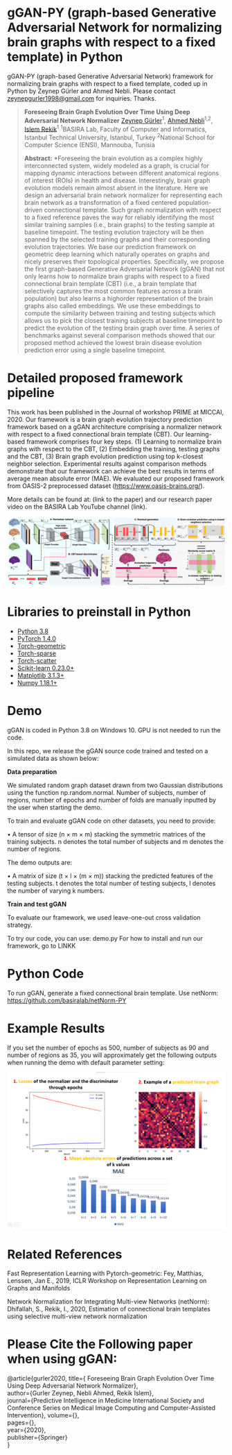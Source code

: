 # gGAN-PY (graph-based Generative Adversarial Network for normalizing brain graphs with respect to a fixed template) in Python
gGAN-PY (graph-based Generative Adversarial Network) framework for normalizing brain graphs with respect to a fixed template, coded up in Python
by Zeynep Gürler and Ahmed Nebli. Please contact zeynepgurler1998@gmail.com for inquiries. Thanks.
 
> **Foreseeing Brain Graph Evolution Over Time
Using Deep Adversarial Network Normalizer**
> [Zeynep Gürler](https://github.com/zeynepgurler)<sup>1</sup>, [Ahmed Nebli](https://github.com/ahmednebli)<sup>1,2</sup>, [Islem Rekik](https://basira-lab.com/)<sup>1</sup>
> <sup>1</sup>BASIRA Lab, Faculty of Computer and Informatics, Istanbul Technical University, Istanbul, Turkey
> <sup>2</sup>National School for Computer Science (ENSI), Mannouba, Tunisia
>
> **Abstract:** *Foreseeing the brain 
evolution as a complex highly interconnected system, widely modeled as a graph, 
is crucial for mapping dynamic interactions between different anatomical regions 
of interest (ROIs) in health and disease. Interestingly, brain graph evolution 
models remain almost absent in the literature. Here we design an adversarial brain 
network normalizer for representing each brain network as a transformation of a 
fixed centered population-driven connectional template. Such graph normalization 
with respect to a fixed reference paves the way for reliably identifying the most 
similar training samples (i.e., brain graphs) to the testing sample at baseline 
timepoint. The testing evolution trajectory will be then spanned by the selected 
training graphs and their corresponding evolution trajectories. We base our prediction
 framework on geometric deep learning which naturally operates on graphs and nicely preserves 
 their topological properties. Specifically, we propose the first graph-based 
 Generative Adversarial Network (gGAN) that not only learns how to normalize brain 
 graphs with respect to a fixed connectional brain template (CBT) (i.e., a brain 
 template that selectively captures the most common features across a brain population)
  but also learns a highorder representation of the brain graphs also called embeddings. We use these embeddings to compute the similarity between training and testing 
  subjects which allows us to pick the closest training subjects at baseline timepoint to predict the evolution of the testing brain graph over time. A series of benchmarks against several comparison methods showed that our proposed method achieved the 
lowest brain disease evolution prediction error using a single baseline timepoint.

 
# Detailed proposed framework pipeline
This work has been published in the Journal of workshop PRIME at MICCAI, 2020. Our framework is a brain graph evolution trajectory prediction framework based on a gGAN architecture comprising a normalizer network with respect to a fixed connectional brain template (CBT). Our learning-based framework comprises four key steps. (1) Learning to normalize brain graphs with respect to the CBT, (2) Embedding the training, testing graphs and the CBT, (3) Brain graph evolution prediction using top k-closest neighbor selection. Experimental results against comparison methods demonstrate that our framework can achieve the best results in terms of average mean absolute error (MAE). We evaluated our proposed framework from OASIS-2 preprocessed dataset (https://www.oasis-brains.org/). 

More details can be found at: (link to the paper) and our research paper video on the BASIRA Lab YouTube channel (link). 

![gGAN pipeline](pipeline.png)

# Libraries to preinstall in Python
* [Python 3.8](https://www.python.org/)
* [PyTorch 1.4.0](http://pytorch.org/)
* [Torch-geometric](https://github.com/rusty1s/pytorch_geometric)
* [Torch-sparse](https://github.com/rusty1s/pytorch_sparse)
* [Torch-scatter](https://github.com/rusty1s/pytorch_scatter)
* [Scikit-learn 0.23.0+](https://scikit-learn.org/stable/)
* [Matplotlib 3.1.3+](https://matplotlib.org/)
* [Numpy 1.18.1+](https://numpy.org/)

# Demo

gGAN is coded in Python 3.8 on Windows 10. GPU is not needed to run the code.

In this repo, we release the gGAN source code trained and tested on a simulated data as shown below:

**Data preparation**

We simulated random graph dataset drawn from two Gaussian distributions using the function np.random.normal. 
Number of subjects, number of regions, number of epochs and number of folds are manually 
inputted by the user when starting the demo.

To train and evaluate gGAN code on other datasets, you need to provide:

• A tensor of size (n × m × m) stacking the symmetric matrices of the training subjects.
 n denotes the total number of subjects and m denotes the number of regions.<br/>

The demo outputs are:

• A matrix of size (t × l × (m × m)) stacking the predicted features of the testing subjects.
t denotes the total number of testing subjects, l denotes the number of varying k numbers.

**Train and test gGAN**

To evaluate our framework, we used leave-one-out cross validation strategy.

To try our code, you can use: demo.py
For how to install and run our framework, go to LINKK

# Python Code
To run gGAN, generate a fixed connectional brain template. Use netNorm: https://github.com/basiralab/netNorm-PY

# Example Results
If you set the number of epochs as 500, number of subjects as 90 and number of regions as 35, you will approximately get the following outputs when running the demo with default parameter setting:

![gGAN pipeline](examples.png)

# Related References
Fast Representation Learning with Pytorch-geometric: Fey, Matthias, Lenssen, Jan E., 2019, ICLR Workshop on  Representation Learning on Graphs and Manifolds

Network Normalization for Integrating Multi-view Networks (netNorm): Dhifallah, S., Rekik, I., 2020, Estimation of connectional brain templates using selective multi-view network normalization

# Please Cite the Following paper when using gGAN:

@article{gurler2020, title={ Foreseeing Brain Graph Evolution Over Time Using Deep Adversarial Network Normalizer}, <br/>
author={Gurler Zeynep, Nebli Ahmed, Rekik Islem}, <br/>
journal={Predictive Intelligence in Medicine International Society and Conference Series on Medical Image Computing and Computer-Assisted Intervention},
volume={}, <br/>
pages={}, <br/>
year={2020}, <br/>
publisher={Springer} <br/>
}<br/>






